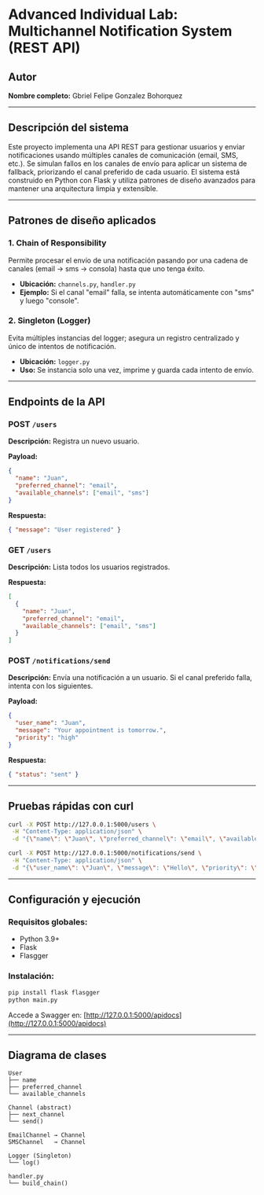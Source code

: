 ﻿# Advanced Individual Lab: Multichannel Notification System (REST API)

## Autor
**Nombre completo:** Gbriel Felipe Gonzalez Bohorquez

---

## Descripción del sistema

Este proyecto implementa una API REST para gestionar usuarios y enviar notificaciones usando múltiples canales de comunicación (email, SMS, etc.). Se simulan fallos en los canales de envío para aplicar un sistema de fallback, priorizando el canal preferido de cada usuario. El sistema está construido en Python con Flask y utiliza patrones de diseño avanzados para mantener una arquitectura limpia y extensible.

---

## Patrones de diseño aplicados

### 1. Chain of Responsibility
Permite procesar el envío de una notificación pasando por una cadena de canales (email → sms → consola) hasta que uno tenga éxito.

- **Ubicación:** `channels.py`, `handler.py`
- **Ejemplo:** Si el canal "email" falla, se intenta automáticamente con "sms" y luego "console".

### 2. Singleton (Logger)
Evita múltiples instancias del logger; asegura un registro centralizado y único de intentos de notificación.

- **Ubicación:** `logger.py`
- **Uso:** Se instancia solo una vez, imprime y guarda cada intento de envío.

---

## Endpoints de la API

### POST `/users`
**Descripción:** Registra un nuevo usuario.

**Payload:**
```json
{
  "name": "Juan",
  "preferred_channel": "email",
  "available_channels": ["email", "sms"]
}
```
**Respuesta:**
```json
{ "message": "User registered" }
```

### GET `/users`
**Descripción:** Lista todos los usuarios registrados.

**Respuesta:**
```json
[
  {
    "name": "Juan",
    "preferred_channel": "email",
    "available_channels": ["email", "sms"]
  }
]
```

### POST `/notifications/send`
**Descripción:** Envía una notificación a un usuario. Si el canal preferido falla, intenta con los siguientes.

**Payload:**
```json
{
  "user_name": "Juan",
  "message": "Your appointment is tomorrow.",
  "priority": "high"
}
```
**Respuesta:**
```json
{ "status": "sent" }
```

---

## Pruebas rápidas con curl

```bash
curl -X POST http://127.0.0.1:5000/users \
 -H "Content-Type: application/json" \
 -d "{\"name\": \"Juan\", \"preferred_channel\": \"email\", \"available_channels\": [\"email\", \"sms\"]}"

curl -X POST http://127.0.0.1:5000/notifications/send \
 -H "Content-Type: application/json" \
 -d "{\"user_name\": \"Juan\", \"message\": \"Hello\", \"priority\": \"high\"}"
```

---

## Configuración y ejecución

### Requisitos globales:
- Python 3.9+
- Flask
- Flasgger

### Instalación:
```bash
pip install flask flasgger
python main.py
```
Accede a Swagger en: [http://127.0.0.1:5000/apidocs](http://127.0.0.1:5000/apidocs)

---

## Diagrama de clases

```
User
├── name
├── preferred_channel
└── available_channels

Channel (abstract)
├── next_channel
└── send()

EmailChannel → Channel
SMSChannel   → Channel

Logger (Singleton)
└── log()

handler.py
└── build_chain()
```
 
